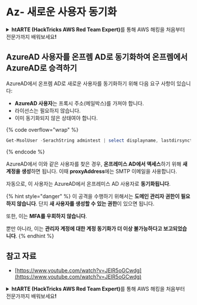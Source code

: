 # Az- 새로운 사용자 동기화

<details>

<summary><strong>htARTE (HackTricks AWS Red Team Expert)</strong>를 통해 AWS 해킹을 처음부터 전문가까지 배워보세요<strong>!</strong></summary>

HackTricks를 지원하는 다른 방법:

* 회사를 **HackTricks에서 광고**하거나 **PDF로 HackTricks를 다운로드**하려면 [**SUBSCRIPTION PLANS**](https://github.com/sponsors/carlospolop)를 확인하세요!
* [**공식 PEASS & HackTricks 스웨그**](https://peass.creator-spring.com)를 얻으세요.
* [**The PEASS Family**](https://opensea.io/collection/the-peass-family)를 발견하세요. 독점적인 [**NFTs**](https://opensea.io/collection/the-peass-family) 컬렉션입니다.
* 💬 [**Discord 그룹**](https://discord.gg/hRep4RUj7f) 또는 [**텔레그램 그룹**](https://t.me/peass)에 **참여**하거나 **Twitter** 🐦 [**@hacktricks_live**](https://twitter.com/hacktricks_live)**를** **팔로우**하세요.
* **HackTricks**와 [**HackTricks Cloud**](https://github.com/carlospolop/hacktricks-cloud) github 저장소에 PR을 제출하여 여러분의 해킹 기법을 공유하세요.

</details>

## AzureAD 사용자를 온프렘 AD로 동기화하여 온프렘에서 AzureAD로 승격하기

AzureAD에서 온프렘 AD로 새로운 사용자를 동기화하기 위해 다음 요구 사항이 있습니다:

* **AzureAD 사용자**는 프록시 주소(메일박스)를 가져야 합니다.
* 라이선스는 필요하지 않습니다.
* 이미 동기화되지 않은 상태여야 합니다.

{% code overflow="wrap" %}
```powershell
Get-MsolUser -SerachString admintest | select displayname, lastdirsynctime, proxyaddresses, lastpasswordchangetimestamp | fl
```
{% endcode %}

AzureAD에서 이와 같은 사용자를 찾은 경우, **온프레미스 AD에서 액세스**하기 위해 **새 계정을 생성**하면 됩니다. 이때 **proxyAddress**에는 SMTP 이메일을 사용합니다.

자동으로, 이 사용자는 AzureAD에서 온프레미스 AD 사용자로 **동기화됩니다**.

{% hint style="danger" %}
이 공격을 수행하기 위해서는 **도메인 관리자 권한이 필요하지 않습니다**. 단지 **새 사용자를 생성할 수 있는 권한**이 있으면 됩니다.

또한, 이는 **MFA를 우회하지 않습니다**.

뿐만 아니라, 이는 **관리자 계정에 대한 계정 동기화가 더 이상 불가능하다고 보고되었습니다**.
{% endhint %}

## 참고 자료

* [https://www.youtube.com/watch?v=JEIR5oGCwdg](https://www.youtube.com/watch?v=JEIR5oGCwdg)

<details>

<summary><strong>htARTE (HackTricks AWS Red Team Expert)</strong>를 통해 AWS 해킹을 처음부터 전문가까지 배워보세요<strong>!</strong></summary>

HackTricks를 지원하는 다른 방법:

* HackTricks에서 **회사를 광고하거나 HackTricks를 PDF로 다운로드**하려면 [**SUBSCRIPTION PLANS**](https://github.com/sponsors/carlospolop)를 확인하세요!
* [**공식 PEASS & HackTricks 상품**](https://peass.creator-spring.com)을 구매하세요.
* 독점적인 [**NFT**](https://opensea.io/collection/the-peass-family) 컬렉션인 [**The PEASS Family**](https://opensea.io/collection/the-peass-family)를 발견하세요.
* 💬 [**Discord 그룹**](https://discord.gg/hRep4RUj7f) 또는 [**텔레그램 그룹**](https://t.me/peass)에 **참여**하거나 **Twitter** 🐦 [**@hacktricks_live**](https://twitter.com/hacktricks_live)를 **팔로우**하세요.
* **HackTricks**와 **HackTricks Cloud** github 저장소에 PR을 제출하여 **자신의 해킹 기법을 공유**하세요.

</details>
